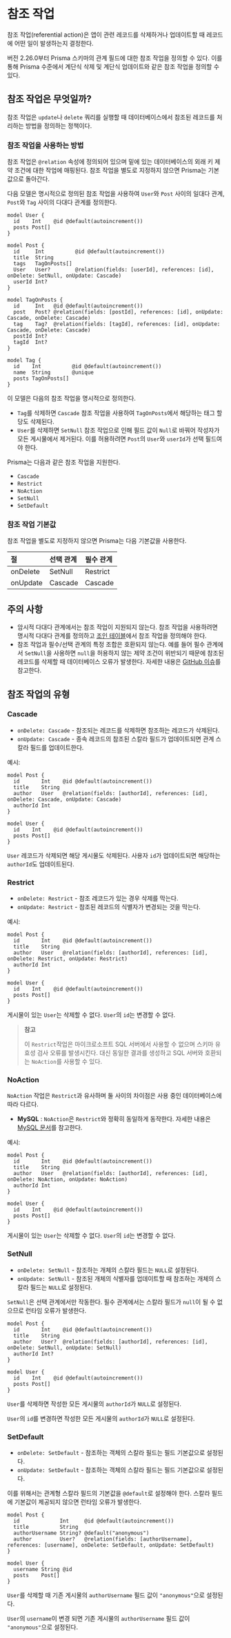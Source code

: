 # 참조 작업

참조 작업(referential action)은 앱이 관련 레코드를 삭제하거나 업데이트할 때 레코드에 어떤 일이 발생하는지 결정한다.

버전 2.26.0부터 Prisma 스키마의 관계 필드에 대한 참조 작업을 정의할 수 있다. 이를 통해 Prisma 수준에서 계단식 삭제 및 계단식 업데이트와 같은 참조 작업을 정의할 수 있다.

## 참조 작업은 무엇일까?

참조 작업은 `update`나 `delete` 쿼리를 실행할 때 데이터베이스에서 참조된 레코드를 처리하는 방법을 정의하는 정책이다.

### 참조 작업을 사용하는 방법

참조 작업은 `@relation` 속성에 정의되어 있으며 밑에 있는 데이터베이스의 외래 키 제약 조건에 대한 작업에 매핑된다. 참조 작업을 별도로 지정하지 않으면 Prisma는 기본값으로 돌아간다.

다음 모델은 명시적으로 정의된 참조 작업을 사용하여 `User`와 `Post` 사이의 일대다 관계, `Post`와 `Tag` 사이의 다대다 관계를 정의한다.

```tsx
model User {
  id    Int    @id @default(autoincrement())
  posts Post[]
}

model Post {
  id     Int          @id @default(autoincrement())
  title  String
  tags   TagOnPosts[]
  User   User?        @relation(fields: [userId], references: [id], onDelete: SetNull, onUpdate: Cascade)
  userId Int?
}

model TagOnPosts {
  id     Int   @id @default(autoincrement())
  post   Post? @relation(fields: [postId], references: [id], onUpdate: Cascade, onDelete: Cascade)
  tag    Tag?  @relation(fields: [tagId], references: [id], onUpdate: Cascade, onDelete: Cascade)
  postId Int?
  tagId  Int?
}

model Tag {
  id    Int          @id @default(autoincrement())
  name  String       @unique
  posts TagOnPosts[]
}
```

이 모델은 다음의 참조 작업을 명시적으로 정의한다.

- `Tag`를 삭제하면 `Cascade` 참조 작업을 사용하여 `TagOnPosts`에서 해당하는 태그 할당도 삭제된다.
- `User`를 삭제하면 `SetNull` 참조 작업으로 인해 필드 값이 `Null`로 바꿔어 작성자가 모든 게시물에서 제거된다. 이를 허용하려면 `Post`의 `User`와 `userId`가 선택 필드여야 한다.

Prisma는 다음과 같은 참조 작업을 지원한다.

- `Cascade`
- `Restrict`
- `NoAction`
- `SetNull`
- `SetDefault`

### 참조 작업 기본값

참조 작업을 별도로 지정하지 않으면 Prisma는 다음 기본값을 사용한다.

| 절       | 선택 관계 | 필수 관계 |
| :------- | :-------- | :-------- |
| onDelete | SetNull   | Restrict  |
| onUpdate | Cascade   | Cascade   |

## 주의 사항

- 암시적 다대다 관계에서는 참조 작업이 지원되지 않는다. 참조 작업을 사용하려면 명시적 다대다 관계를 정의하고 [조인 테이블](https://www.prisma.io/docs/concepts/components/prisma-schema/relations/troubleshooting-relations#how-to-use-a-relation-table-with-a-many-to-many-relationship)에서 참조 작업을 정의해야 한다.
- 참조 작업과 필수/선택 관계의 특정 조합은 호환되지 않는다. 예를 들어 필수 관계에서 `SetNull`을 사용하면 `null`을 허용하지 않는 제약 조건이 위반되기 때문에 참조된 레코드를 삭제할 때 데이터베이스 오류가 발생한다. 자세한 내용은 [GitHub 이슈](https://github.com/prisma/prisma/issues/7909)를 참고한다.

## 참조 작업의 유형

### Cascade

- `onDelete: Cascade` - 참조되는 레코드를 삭제하면 참조하는 레코드가 삭제된다.
- `onUpdate: Cascade` - 종속 레코드의 참조된 스칼라 필드가 업데이트되면 관계 스칼라 필드를 업데이트한다.

예시:

```tsx
model Post {
  id       Int    @id @default(autoincrement())
  title    String
  author   User   @relation(fields: [authorId], references: [id], onDelete: Cascade, onUpdate: Cascade)
  authorId Int
}

model User {
  id    Int    @id @default(autoincrement())
  posts Post[]
}
```

`User` 레코드가 삭제되면 해당 게시물도 삭제된다. 사용자 `id`가 업데이트되면 해당하는 `authorId`도 업데이트된다.

### Restrict

- `onDelete: Restrict` - 참조 레코드가 있는 경우 삭제를 막는다.
- `onUpdate: Restrict` - 참조된 레코드의 식별자가 변경되는 것을 막는다.

예시:

```tsx
model Post {
  id       Int    @id @default(autoincrement())
  title    String
  author   User   @relation(fields: [authorId], references: [id], onDelete: Restrict, onUpdate: Restrict)
  authorId Int
}

model User {
  id    Int    @id @default(autoincrement())
  posts Post[]
}
```

게시물이 있는 `User`는 삭제할 수 없다. `User`의 `id`는 변경할 수 없다.

> **참고**
>
> 이 `Restrict`작업은 마이크로소프트 SQL 서버에서 사용할 수 없으며 스키마 유효성 검사 오류를 발생시킨다. 대신 동일한 결과를 생성하고 SQL 서버와 호환되는 `NoAction`를 사용할 수 있다.

### NoAction

`NoAction` 작업은 `Restrict`과 유사하며 둘 사이의 차이점은 사용 중인 데이터베이스에 따라 다르다.

- **MySQL** : `NoAction`은 `Restrict`와 정확히 동일하게 동작한다. 자세한 내용은 [MySQL 문서](https://dev.mysql.com/doc/refman/8.0/en/create-table-foreign-keys.html#foreign-key-referential-actions)를 참고한다.

예시:

```tsx
model Post {
  id       Int    @id @default(autoincrement())
  title    String
  author   User   @relation(fields: [authorId], references: [id], onDelete: NoAction, onUpdate: NoAction)
  authorId Int
}

model User {
  id    Int    @id @default(autoincrement())
  posts Post[]
}
```

게시물이 있는 `User`는 삭제할 수 없다. `User`의 `id`는 변경할 수 없다.

### SetNull

- `onDelete: SetNull` - 참조하는 개체의 스칼라 필드는 `NULL`로 설정된다.
- `onUpdate: SetNull` - 참조된 개체의 식별자를 업데이트할 때 참조하는 개체의 스칼라 필드는 `NULL`로 설정된다.

`SetNull`은 선택 관계에서만 작동한다. 필수 관계에서는 스칼라 필드가 `null`이 될 수 없으므로 런타임 오류가 발생한다.

```tsx
model Post {
  id       Int    @id @default(autoincrement())
  title    String
  author   User?  @relation(fields: [authorId], references: [id], onDelete: SetNull, onUpdate: SetNull)
  authorId Int?
}

model User {
  id    Int    @id @default(autoincrement())
  posts Post[]
}
```

`User`를 삭제하면 작성한 모든 게시물의 `authorId`가 `NULL`로 설정된다.

`User`의 `id`를 변경하면 작성한 모든 게시물의 `authorId`가 `NULL`로 설정된다.

### SetDefault

- `onDelete: SetDefault` - 참조하는 객체의 스칼라 필드는 필드 기본값으로 설정된다.
- `onUpdate: SetDefault` - 참조하는 객체의 스칼라 필드는 필드 기본값으로 설정된다.

이를 위해서는 관계형 스칼라 필드의 기본값을 `@default`로 설정해야 한다. 스칼라 필드에 기본값이 제공되지 않으면 런타임 오류가 발생한다.

```tsx
model Post {
  id             Int     @id @default(autoincrement())
  title          String
  authorUsername String? @default("anonymous")
  author         User?   @relation(fields: [authorUsername], references: [username], onDelete: SetDefault, onUpdate: SetDefault)
}

model User {
  username String @id
  posts    Post[]
}
```

`User`를 삭제할 때 기존 게시물의 `authorUsername` 필드 값이 `"anonymous"`으로 설정된다.

`User`의 `username`이 변경 되면 기존 게시물의 `authorUsername` 필드 값이 `"anonymous"`으로 설정된다.